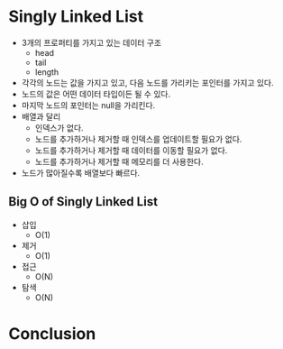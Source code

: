# Singly Linked List
- 3개의 프로퍼티를 가지고 있는 데이터 구조
  - head
  - tail
  - length
- 각각의 노드는 값을 가지고 있고, 다음 노드를 가리키는 포인터를 가지고 있다.
- 노드의 값은 어떤 데이터 타입이든 될 수 있다.
- 마지막 노드의 포인터는 null을 가리킨다.
- 배열과 달리 
  - 인덱스가 없다.
  - 노드를 추가하거나 제거할 때 인덱스를 업데이트할 필요가 없다.
  - 노드를 추가하거나 제거할 때 데이터를 이동할 필요가 없다.
  - 노드를 추가하거나 제거할 때 메모리를 더 사용한다.
- 노드가 많아질수록 배열보다 빠르다.

## Big O of Singly Linked List
- 삽입
  - O(1)
- 제거
  - O(1)
- 접근
  - O(N)
- 탐색
  - O(N)

# Conclusion
